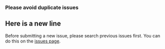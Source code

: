 ### Please avoid duplicate issues
## Here is a new line
Before submitting a new issue, please search previous issues first. You can do this on the [issues page](https://github.com/bikkelbroeders/TouchBarDemoApp/issues?q=is%3Aissue).
